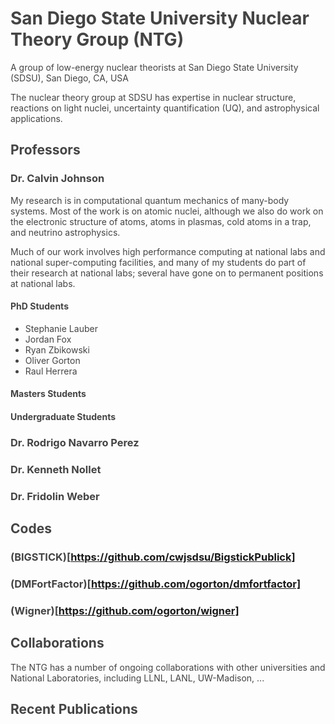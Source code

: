 <style>
.content {
  max-width: 50em;
  margin: 0 auto;
}
body {
    color: #444;
}
</style>
<div class="content">

# San Diego State University Nuclear Theory Group (NTG)

A group of low-energy nuclear theorists at San Diego State University (SDSU),
San Diego, CA, USA

The nuclear theory group at SDSU has expertise in nuclear structure, reactions
on light nuclei, uncertainty quantification (UQ), and astrophysical
applications.

## Professors

### Dr. Calvin Johnson

My research is in computational quantum mechanics of many-body systems. Most of
the work is on atomic nuclei, although we also do work on the electronic
structure of atoms, atoms in plasmas, cold atoms in a trap, and neutrino
astrophysics.

Much of our work involves high performance computing at national labs and
national super-computing facilities, and many of my students do part of their
research at national labs; several have gone on to permanent positions at
national labs.

#### PhD Students
* Stephanie Lauber
* Jordan Fox
* Ryan Zbikowski
* Oliver Gorton
* Raul Herrera

#### Masters Students

#### Undergraduate Students

### Dr. Rodrigo Navarro Perez

### Dr. Kenneth Nollet

### Dr. Fridolin Weber


## Codes

### (BIGSTICK)[https://github.com/cwjsdsu/BigstickPublick]

### (DMFortFactor)[https://github.com/ogorton/dmfortfactor]

### (Wigner)[https://github.com/ogorton/wigner]

## Collaborations
The NTG has a number of ongoing collaborations with other universities and
National Laboratories, including LLNL, LANL, UW-Madison, ...

## Recent Publications
